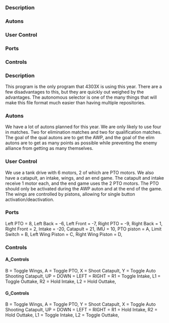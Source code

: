 ### Description
### Autons
### User Control
### Ports 
### Controls

### Description
This program is the only program that 4303X is using this year. There are a few disadvantages to this, but they are quickly out weighed by the advantages. The autonomous selector is one of the many things that will make this file format much easier than having multiple repositories.

### Autons
We have a lot of autons planned for this year. We are only likely to use four in matches. Two for elimination matches and two for qualification matches. The goal of the qual autons are to get the AWP, and the goal of the elim autons are to get as many points as possible while preventing the enemy alliance from getting as many themselves.

### User Control
We use a tank drive with 6 motors, 2 of which are PTO motors. We also have a catapult, an intake, wings, and an end game. The catapult and intake receive 1 motor each, and the end game uses the 2 PTO motors. The PTO should only be activated during the AWP auton and at the end of the game. The wings are controlled by pistons, allowing for single button activation/deactivation.

### Ports
Left PTO = 8,
Left Back = -6,
Left Front = -7,
Right PTO = -9,
Right Back = 1,
Right Front = 2,
Intake = -20,
Catapult = 21,
IMU = 10,
PTO piston = A,
Limit Switch = B,
Left Wing Piston  = C,
Right Wing Piston  = D,

### Controls

#### A_Controls
B = Toggle Wings,
A = Toggle PTO,
X = Shoot Catapult,
Y = Toggle Auto Shooting Catapult,
UP = 
DOWN = 
LEFT = 
RIGHT = 
R1 = Toggle Intake,
L1 = Toggle Outtake,
R2 = Hold Intake,
L2 = Hold Outtake,

#### G_Controls
B = Toggle Wings,
A = Toggle PTO,
Y = Shoot Catapult,
X = Toggle Auto Shooting Catapult,
UP = 
DOWN = 
LEFT = 
RIGHT = 
R1 = Hold Intake,
R2 = Hold Outtake,
L1 = Toggle Intake,
L2 = Toggle Outtake,
